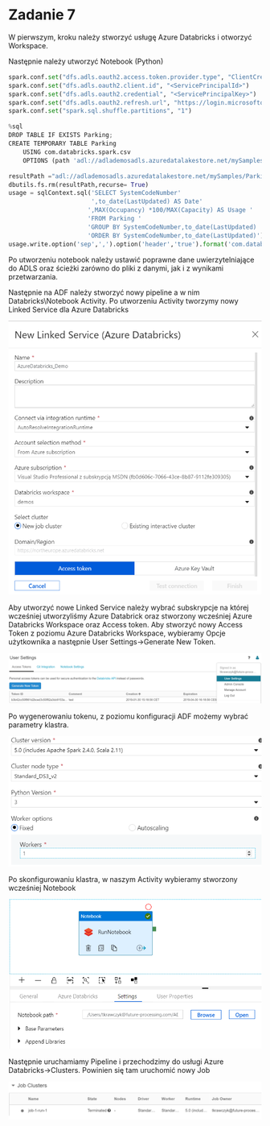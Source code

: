 # Zadanie 7

W pierwszym, kroku należy stworzyć usługę Azure Databricks i otworzyć Workspace.

Następnie należy utworzyć Notebook (Python)

```python
spark.conf.set("dfs.adls.oauth2.access.token.provider.type", "ClientCredential")
spark.conf.set("dfs.adls.oauth2.client.id", "<ServicePrincipalId>")
spark.conf.set("dfs.adls.oauth2.credential", "<ServicePrincipalKey>")
spark.conf.set("dfs.adls.oauth2.refresh.url", "https://login.microsoftonline.com/<DirectoryId/Tenant>/oauth2/token")
spark.conf.set("spark.sql.shuffle.partitions", "1")
```
```python
%sql
DROP TABLE IF EXISTS Parking;
CREATE TEMPORARY TABLE Parking
    USING com.databricks.spark.csv
    OPTIONS (path 'adl://adlademosadls.azuredatalakestore.net/mySamples/Parking/data.csv', header 'true');
```
```python
resultPath ="adl://adlademosadls.azuredatalakestore.net/mySamples/Parking/Results/"
dbutils.fs.rm(resultPath,recurse= True)
usage = sqlContext.sql('SELECT SystemCodeNumber'
                       ',to_date(LastUpdated) AS Date'
                      ',MAX(Occupancy) *100/MAX(Capacity) AS Usage '
                      'FROM Parking '
                      'GROUP BY SystemCodeNumber,to_date(LastUpdated) '
                      'ORDER BY SystemCodeNumber,to_date(LastUpdated)')
usage.write.option('sep',',').option('header','true').format('com.databricks.spark.csv').save(resultPath)
```

Po utworzeniu notebook należy ustawić poprawne dane uwierzytelniające do ADLS oraz ścieżki zarówno do pliki z danymi, jak i z wynikami przetwarzania.

Następnie na ADF należy stworzyć nowy pipeline a w nim Databricks\Notebook Activity. Po utworzeniu Activity tworzymy nowy Linked Service dla Azure Databricks

![](../Imgs/ADF-ADB-LS.png)

Aby utworzyć nowe Linked Service należy wybrać subskrypcje na której wcześniej utworzyliśmy Azure Databrick oraz stworzony wcześniej Azure Databricks Workspace oraz Access token. Aby stworzyć nowy Access Token z poziomu  Azure Databricks Workspace, wybieramy Opcje użytkownika a następnie User Settings->Generate New Token.

![](../Imgs/ADB-NewToken.png)

Po wygenerowaniu tokenu, z poziomu konfiguracji ADF możemy wybrać parametry klastra.

![](../Imgs/ADF-ADB-LS-CusterConfiguration.png)

Po skonfigurowaniu klastra, w naszym Activity wybieramy stworzony wcześniej Notebook 

![](../Imgs/ADF-ADB-Notebook.png)

Następnie uruchamiamy Pipeline i przechodzimy do usługi Azure Databricks->Clusters. Powinien się tam uruchomić nowy Job 

![](../Imgs/ADB-JobClusters.png)

